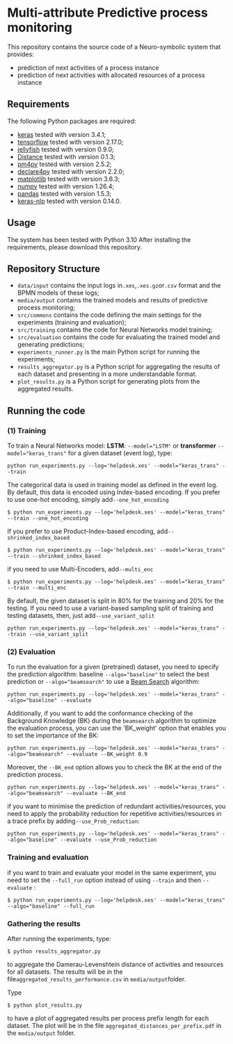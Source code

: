 # Multi-attribute Predictive process monitoring
This repository contains the source code of a Neuro-symbolic system that provides:
- prediction of next activities of a process instance
- prediction of next activities with allocated resources of a process instance 

## Requirements
The following Python packages are required:

-   [keras]() tested with version 3.4.1;
-   [tensorflow]() tested with version 2.17.0;
-   [jellyfish]() tested with version 0.9.0;
-   [Distance]() tested with version 0.1.3;
-   [pm4py]() tested with version 2.5.2;
-   [declare4py]() tested with version 2.2.0;
-   [matplotlib](https://matplotlib.org/) tested with version 3.6.3;
-   [numpy]() tested with version 1.26.4;
-   [pandas]() tested with version 1.5.3;
-   [keras-nlp]() tested with version 0.14.0.


## Usage
The system has been tested with Python 3.10 After installing the requirements, please download this repository.

## Repository Structure
- `data/input` contains the input logs in`.xes`,`.xes.gz`or`.csv` format and the BPMN models of these logs;
- `media/output` contains the trained models and results of predictive process monitoring;
- `src/commons` contains the code defining the main settings for the experiments (training and evaluation);
- `src/training` contains the code for Neural Networks model training;
- `src/evaluation` contains the code for evaluating the trained model and generating predictions; 
- `experiments_runner.py` is the main Python script for running the experiments;
- `results_aggregator.py` is a Python script for aggregating the results of each dataset and presenting in a more 
  understandable format.
- `plot_results.py` is a Python script for generating plots from the aggregated results.
  

## Running the code
### (1) Training
To train a Neural Networks model: **LSTM**: `--model="LSTM"` or **transformer** `--model="keras_trans"` for a 
given dataset (event log), type: 
```
python run_experiments.py --log='helpdesk.xes' --model="keras_trans" --train
```
The categorical data is used in training model as defined in the event log. 
By default, this data is encoded using Index-based encoding. If you prefer to use one-hot encoding,
simply add`--one_hot_encoding`
```
$ python run_experiments.py --log='helpdesk.xes' --model="keras_trans" --train --one_hot_encoding
```
If you prefer to use Product-Index-based encoding, add`--shrinked_index_based`
```
$ python run_experiments.py --log='helpdesk.xes' --model="keras_trans" --train --shrinked_index_based
```
if you need to use Multi-Encoders, add`--multi_enc`
```
$ python run_experiments.py --log='helpdesk.xes' --model="keras_trans" --train --multi_enc
```
By default, the given dataset is split in 80% for the training and 20% for the testing. 
If you need to use a variant-based sampling split of training and testing datasets, then, just add`--use_variant_split` 
```
python run_experiments.py --log='helpdesk.xes' --model="keras_trans" --train --use_variant_split
```
### (2) Evaluation
To run the evaluation for a given (pretrained) dataset, you need to specify the prediction algorithm: baseline `--algo="baseline"` 
to select the best prediction 
or `--algo="beamsearch"` to use a [Beam Search](https://towardsdatascience.com/foundations-of-nlp-explained-visually-beam-search-how-it-works-1586b9849a24) algorithm:

```
python run_experiments.py --log='helpdesk.xes' --model="keras_trans" --algo="baseline" --evaluate
```
Additionally, if you want to add the conformance checking of the Background Knowledge (BK) during the `beamsearch` algorithm 
to optimize the evaluation process, you can use the 'BK_weight' option that enables you to set the importance of the BK:

```
python run_experiments.py --log='helpdesk.xes' --model="keras_trans" --algo="beamsearch" --evaluate --BK_weight 0.9
```
Moreover, the `--BK_end` option allows you to check the BK at the end of the prediction process.

```
python run_experiments.py --log='helpdesk.xes' --model="keras_trans" --algo="beamsearch" --evaluate --BK_end
```

if you want to minimise the prediction of redundant activities/resources, 
you need to apply the probability reduction for repetitive activities/resources
in a trace prefix by adding`--use_Prob_reduction`:
```
python run_experiments.py --log='helpdesk.xes' --model="keras_trans" --algo="baseline" --evaluate --use_Prob_reduction
```
### Training and evaluation
if you want to train and evaluate your model in the same experiment, you need to set the `--full_run` option instead of using `--train` and then `--evaluate` :
```
$ python run_experiments.py --log='helpdesk.xes' --model="keras_trans" --algo="baseline" --full_run
```

### Gathering the results
After running the experiments, type:
```
$ python results_aggregator.py 
```
to aggregate the Damerau-Levenshtein distance of activities and resources for all datasets. The results will be in the 
file`aggregated_results_performance.csv` in `media/output`folder. 

Type
```
$ python plot_results.py
```
to have a plot of aggregated results per process prefix length for each dataset. The plot will be in the file `aggregated_distances_per_prefix.pdf` in the `media/output` 
folder.
